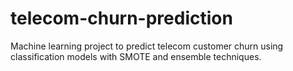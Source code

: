# telecom-churn-prediction
Machine learning project to predict telecom customer churn using classification models with SMOTE and ensemble techniques.
